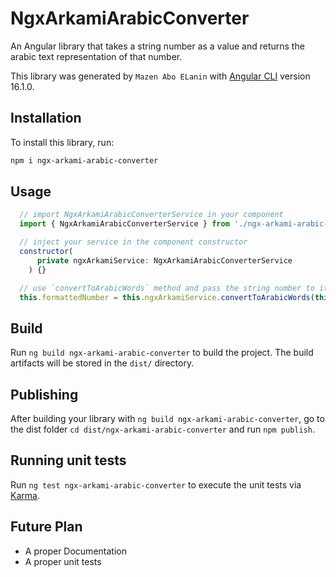 # NgxArkamiArabicConverter

An Angular library that takes a string number as a value and returns the arabic text representation of that number.

This library was generated by `Mazen Abo ELanin` with [Angular CLI](https://github.com/angular/angular-cli) version 16.1.0.


## Installation

To install this library, run:
```bash
npm i ngx-arkami-arabic-converter
```

## Usage

```javascript
  // import NgxArkamiArabicConverterService in your component
  import { NgxArkamiArabicConverterService } from './ngx-arkami-arabic-converter.service';

  // inject your service in the component constructor
  constructor(
      private ngxArkamiService: NgxArkamiArabicConverterService
    ) {}

  // use `convertToArabicWords` method and pass the string number to it and it will return the text representation
  this.formattedNumber = this.ngxArkamiService.convertToArabicWords(this.form.value.number);
```

## Build

Run `ng build ngx-arkami-arabic-converter` to build the project. The build artifacts will be stored in the `dist/` directory.

## Publishing

After building your library with `ng build ngx-arkami-arabic-converter`, go to the dist folder `cd dist/ngx-arkami-arabic-converter` and run `npm publish`.

## Running unit tests

Run `ng test ngx-arkami-arabic-converter` to execute the unit tests via [Karma](https://karma-runner.github.io).


## Future Plan

- A proper Documentation
- A proper unit tests
